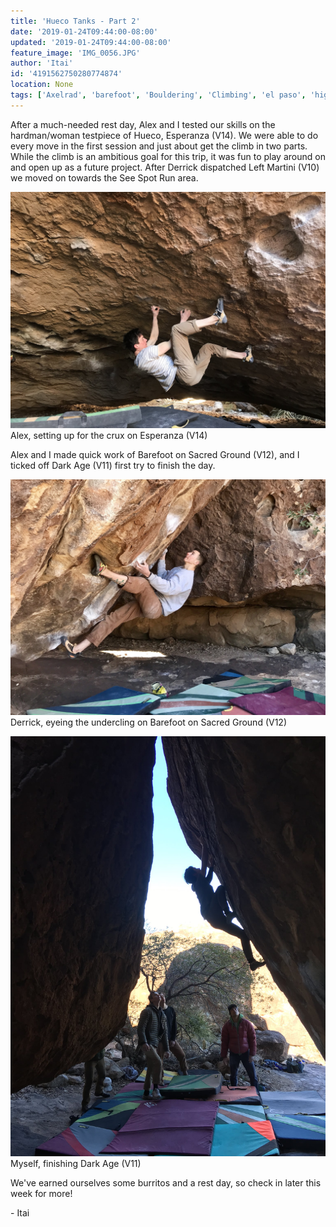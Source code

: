 ```yaml
---
title: 'Hueco Tanks - Part 2'
date: '2019-01-24T09:44:00-08:00'
updated: '2019-01-24T09:44:00-08:00'
feature_image: 'IMG_0056.JPG'
author: 'Itai'
id: '4191562750280774874'
location: None
tags: ['Axelrad', 'barefoot', 'Bouldering', 'Climbing', 'el paso', 'highball', 'hueco', 'tanks', 'texas', 'v12']
---
```


After a much-needed rest day, Alex and I tested our skills on the hardman/woman testpiece of Hueco, Esperanza (V14). We were able to do every move in the first session and just about get the climb in two parts. While the climb is an ambitious goal for this trip, it was fun to play around on and open up as a future project. After Derrick dispatched Left Martini (V10) we moved on towards the See Spot Run area.

![image alt](/images/IMG_0056.JPG)Alex, setting up for the crux on Esperanza (V14)

Alex and I made quick work of Barefoot on Sacred Ground (V12), and I ticked off Dark Age (V11) first try to finish the day.

![image alt](/images/IMG_0053.jpg)Derrick, eyeing the undercling on Barefoot on Sacred Ground (V12)

![image alt](/images/IMG_1289.JPG)Myself, finishing Dark Age (V11)

We've earned ourselves some burritos and a rest day, so check in later this week for more!

\- Itai

